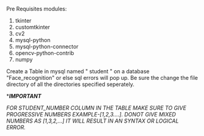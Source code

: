 Pre Requisites
modules:
1. tkinter
2. customtkinter
3. cv2
4. mysql-python
5. mysql-python-connector
6. opencv-python-contrib
7. numpy


Create a Table in mysql named " student " on a database "Face_recognition" or else sql errors will pop up.
Be sure the change the file directory of all the directories specified seperately.

******IMPORTANT*****

*FOR STUDENT_NUMBER COLUMN IN THE TABLE MAKE SURE TO GIVE PROGRESSIVE NUMBERS EXAMPLE-[1,2,3....]. DONOT GIVE MIXED NUMBERS AS [1,3,2,...] IT WILL RESULT IN AN SYNTAX OR LOGICAL ERROR.*

